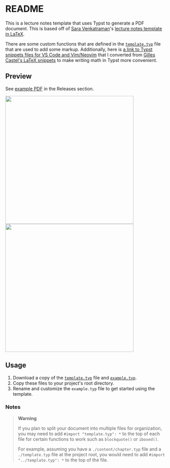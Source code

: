 # README

This is a lecture notes template that uses Typst to generate a PDF document. This is based off of [Sara Venkatraman](https://github.com/sara-venkatraman)'s [lecture notes template in LaTeX](https://github.com/sara-venkatraman/LaTeX-Templates#lecture-notes).

There are some custom functions that are defined in the [`template.typ`](./template.typ) file that are used to add some markup. Additionally, here is [a link to Typst snippets files for VS Code and Vim/Neovim](https://www.jskherman.com/blog/typst-snippets/) that I converted from [Gilles Castel's LaTeX snippets](https://castel.dev/post/lecture-notes-1/) to make writing math in Typst more convenient.

## Preview

See [example PDF](https://github.com/jskherman/jsk-lecnotes/releases/latest/download/example.pdf) in the Releases section.

<a href="https://github.com/jskherman/jsk-lecnotes/releases/latest/download/example.pdf">
<img src="https://github.com/jskherman/jsk-lecnotes/assets/68434444/069bbd08-5ffd-4176-b6db-798d31037ce1" width="400"/>
<img src="https://github.com/jskherman/jsk-lecnotes/assets/68434444/2b581fd5-e169-47f5-a923-5a85689e47f2" width="400"/>
</a>

## Usage

1. Download a copy of the [`template.typ`](./template.typ) file and [`example.typ`](./example.typ).
2. Copy these files to your project's root directory.
3. Rename and customize the `example.typ` file to get started using the template.

### Notes

> **Warning**
>
> If you plan to split your document into multiple files for organization, you may need to add `#import "template.typ": *` to the top of each file for certain functions to work such as `blockquote()` or `iboxed()`.
>
> For example, assuming you have a `./content/chapter.typ` file and a `./template.typ` file at the project root, you would need to add `#import "../template.typ": *` to the top of the file.
